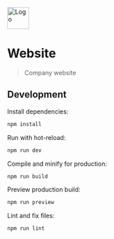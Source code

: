<img width="50px" alt="Logo" src="https://avatars.githubusercontent.com/u/106629901">

# Website

> Company website

## Development

Install dependencies:

```zsh
npm install
```

Run with hot-reload:

```zsh
npm run dev
```

Compile and minify for production:

```zsh
npm run build
```

Preview production build:

```zsh
npm run preview
```

Lint and fix files:

```zsh
npm run lint
```
